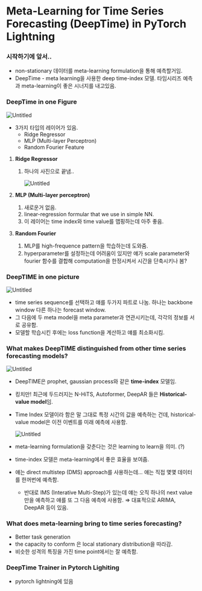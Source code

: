 
# ****Meta-Learning for Time Series Forecasting (DeepTime) in PyTorch Lightning****

### 시작하기에 앞서..

- non-stationary 데이터를 meta-learning formulation을 통해 예측할거임.
- DeepTime - meta learning을 사용한 deep time-index 모델. 타임시리즈 예측과 meta-learning이 좋은 시너지를 내고있음.

### DeepTime in one Figure

![Untitled](https://s3-us-west-2.amazonaws.com/secure.notion-static.com/5f191f30-0585-448e-901b-df5e5dbe7543/Untitled.png)

- 3가지 타입의 레이어가 있음.
    - Ridge Regressor
    - MLP (Multi-layer Perceptron)
    - Random Fourier Feature

1. **Ridge Regressor**
    1. 하나의 사진으로 끝냄..
        
        ![Untitled](https://s3-us-west-2.amazonaws.com/secure.notion-static.com/44a067df-85a2-4327-bd20-48990ee30568/Untitled.png)
        
2. **MLP (Multi-layer perceptron)**
    1. 새로운거 없음.
    2. linear-regression formular that we use in simple NN.
    3. 이 레이어는 time index와 time value를 맵핑하는데 아주 좋음.
3. **Random Fourier**
    1. MLP를 high-frequence pattern을 학습하는데 도와줌.
    2. hyperparameter를 설정하는데 어려움이 있지만 얘가 scale parameter와 fourier 함수를 결합해 computation을 한정시켜서 시간을 단축시키나 봄?

### DeepTIME in one picture

![Untitled](https://s3-us-west-2.amazonaws.com/secure.notion-static.com/a13cd742-7294-4441-a40c-856978696ab8/Untitled.png)

- time series sequence를 선택하고 얘를 두가지 파트로 나눔. 하나는 backbone window 다른 하나는 forecast window.
- 그 다음에 두 meta model을 meta parameter과 연관시키는데, 각각의 정보를 서로 공유함.
- 모델할 학습시킨 후에는 loss function을 계산하고 얘를 최소화시킴.

### What makes DeepTIME distinguished from other time series forecasting models?

![Untitled](https://s3-us-west-2.amazonaws.com/secure.notion-static.com/5ba41913-c82c-46c9-98d2-67d2348748c1/Untitled.png)

- DeepTIME은 prophet, gaussian process와 같은 **time-index** 모델임.
- 킹치만! 최근에 두드러지는 N-HiTS, Autoformer, DeepAR 들은 **Historical-value model**임.
- Time Index 모델이라 함은 말 그대로 특정 시간의 값을 예측하는 건데, historical-value model은 이전 이벤트를 미래 예측에 사용함.
    
    ![Untitled](https://s3-us-west-2.amazonaws.com/secure.notion-static.com/47c79ddb-a868-42cc-a799-2f324393d36f/Untitled.png)
    
- meta-learning formulation을 갖춘다는 것은 learning to learn을 의미. (?)
- time-index 모델은 meta-learning에서 좋은 효율을 보여줌.
- 얘는 direct multistep (DMS) approach를 사용하는데… 얘는 직접 몇몇 데이터를 한꺼번에 예측함.
    - 반대로 IMS (Interative Multi-Step)가 있는데 얘는 오직 하나의 next value만을 예측하고 얘를 또 그 다음 예측에 사용함.  ⇒ 대표적으로 ARIMA, DeepAR 등이 있음.

### What does meta-learning bring to time series forecasting?

- Better task generation
- the capacity to conform 은 local stationary distribution을 따라감.
- 비슷한 성격의 특징을 가진 time point에서는 잘 예측함.

### DeepTime Trainer in Pytorch Lighiting

- pytorch lightning에 있음